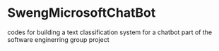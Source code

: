 # SwengMicrosoftChatBot

codes for building a text classification system for a chatbot
part of the software enginerring group project
